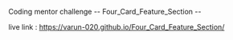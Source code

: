 Coding mentor challenge
-- Four_Card_Feature_Section --

live link : https://varun-020.github.io/Four_Card_Feature_Section/
